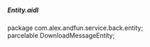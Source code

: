 ##### Entity.aidl  

package com.alex.andfun.service.back.entity;  
parcelable  DownloadMessageEntity;  

